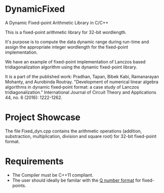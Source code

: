 # DynamicFixed
A Dynamic Fixed-point Arithmetic Library in C/C++ 

This is a fixed-point arithmetic library for 32-bit wordlength. 

It's purpose is to compute the data dynamic range during run-time and assign the appropriate integer wordlength for the fixed-point implementation.

We have an example of fixed-point implementation of Lanczos based tridiagonalization algorithm using the dynamic fixed-point library.

It is a part of the published work:
Pradhan, Tapan, Bibek Kabi, Ramanarayan Mohanty, and Aurobinda Routray. "Development of numerical linear algebra algorithms in dynamic fixed‐point format: a case study of Lanczos tridiagonalization." International Journal of Circuit Theory and Applications 44, no. 6 (2016): 1222-1262.

# Project Showcase
The file Fixed_dyn.cpp contains the arithmetic operations (addition, substraction, multiplication, division and square root) for 32-bit fixed-point format. 

# Requirements
  - The Compiler must be C++11 compliant.
  - The user should ideally be familar with the [Q number format](https://en.wikipedia.org/wiki/Q_(number_format)) for fixed-points.

 
